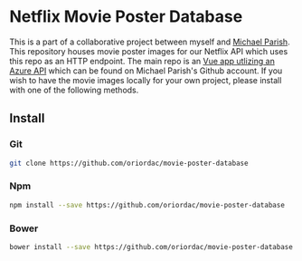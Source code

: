 # Netflix Movie Poster Database

This is a part of a collaborative project between myself and [Michael Parish](https://github.com/MikeParish).
This repository houses movie poster images for our Netflix API which uses this repo as an HTTP endpoint.
The main repo is an [Vue app utlizing an Azure API](https://github.com/MikeParish/summer_stream) which can be found on Michael Parish's Github account.
If you wish to have the movie images locally for your own project, please install with one of the following methods.

## Install

### Git

```sh
git clone https://github.com/oriordac/movie-poster-database
```

### Npm

```sh
npm install --save https://github.com/oriordac/movie-poster-database
```

### Bower

```sh
bower install --save https://github.com/oriordac/movie-poster-database
```
